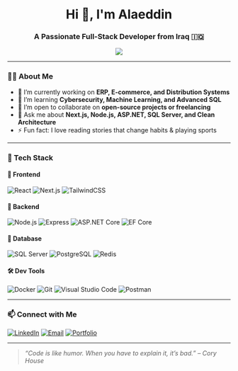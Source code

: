 <h1 align="center">Hi 👋, I'm Alaeddin</h1>
<h3 align="center">A Passionate Full-Stack Developer from Iraq 🇮🇶</h3>

<p align="center">
  <img src="https://readme-typing-svg.herokuapp.com?font=Fira+Code&weight=500&size=24&pause=1000&center=true&vCenter=true&width=435&lines=Full-Stack+Web+Developer;Lifelong+Learner+%F0%9F%93%9A;Clean+Architecture+Enthusiast;Let's+Build+Something+Awesome!" />
</p>

---

### 👨‍💻 About Me

- 🔭 I’m currently working on **ERP, E-commerce, and Distribution Systems**
- 🌱 I’m learning **Cybersecurity, Machine Learning, and Advanced SQL**
- 👯 I’m open to collaborate on **open-source projects or freelancing**
- 💬 Ask me about **Next.js, Node.js, ASP.NET, SQL Server, and Clean Architecture**
- ⚡ Fun fact: I love reading stories that change habits & playing sports

---

### 🧰 Tech Stack

#### 🚀 Frontend
![React](https://img.shields.io/badge/-React-61DAFB?logo=react&logoColor=black&style=flat)
![Next.js](https://img.shields.io/badge/-Next.js-black?logo=next.js&style=flat)
![TailwindCSS](https://img.shields.io/badge/-Tailwind-06B6D4?logo=tailwindcss&logoColor=white&style=flat)

#### 🔧 Backend
![Node.js](https://img.shields.io/badge/-Node.js-339933?logo=node.js&logoColor=white&style=flat)
![Express](https://img.shields.io/badge/-Express-black?logo=express&style=flat)
![ASP.NET Core](https://img.shields.io/badge/-ASP.NET%20Core-512BD4?logo=dotnet&logoColor=white&style=flat)
![EF Core](https://img.shields.io/badge/-Entity%20Framework%20Core-6DB33F?style=flat)

#### 🧠 Database
![SQL Server](https://img.shields.io/badge/-SQL%20Server-CC2927?logo=microsoftsqlserver&logoColor=white&style=flat)
![PostgreSQL](https://img.shields.io/badge/-PostgreSQL-336791?logo=postgresql&logoColor=white&style=flat)
![Redis](https://img.shields.io/badge/-Redis-DC382D?logo=redis&logoColor=white&style=flat)

#### 🛠️ Dev Tools
![Docker](https://img.shields.io/badge/-Docker-2496ED?logo=docker&logoColor=white&style=flat)
![Git](https://img.shields.io/badge/-Git-F05032?logo=git&logoColor=white&style=flat)
![Visual Studio Code](https://img.shields.io/badge/-VS%20Code-007ACC?logo=visual-studio-code&logoColor=white&style=flat)
![Postman](https://img.shields.io/badge/-Postman-FF6C37?logo=postman&logoColor=white&style=flat)

<!-- ---

### 📈 GitHub Stats

<p align="center">
  <img src="https://github-readme-stats.vercel.app/api?username=alaa-eddin-963&show_icons=true&theme=tokyonight" alt="GitHub Stats" />
  <br/>
  <img src="https://github-readme-streak-stats.herokuapp.com/?user=alaa-eddin-963&theme=tokyonight" alt="GitHub Streak" />
</p> -->

---

### 📫 Connect with Me

[![LinkedIn](https://img.shields.io/badge/-LinkedIn-0A66C2?logo=linkedin&logoColor=white)](https://www.linkedin.com/in/alaa-eddin-khattab-84a78a33a)
[![Email](https://img.shields.io/badge/-Email-D14836?logo=gmail&logoColor=white)](mailto:alaaeddin785@gmail.com)
[![Portfolio](https://img.shields.io/badge/-Portfolio-000000?logo=github&logoColor=white)](https://alaaeddin.vercel.app/)

---

> *“Code is like humor. When you have to explain it, it’s bad.” – Cory House*

